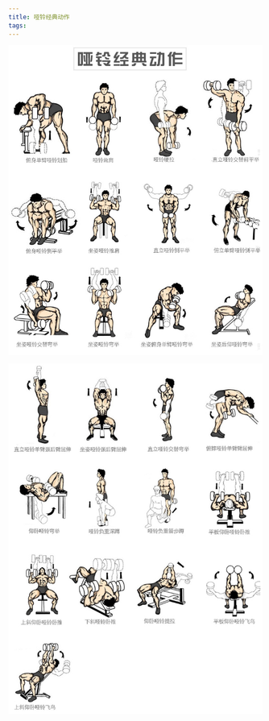 ```yaml
---
title: 哑铃经典动作
tags: 
---
```


![](https://raw.githubusercontent.com/OliverRen/olili_blog_img/master/哑铃经典动作/20201126/1606398467338.png)

![](https://raw.githubusercontent.com/OliverRen/olili_blog_img/master/哑铃经典动作/20201126/1606398493388.png)